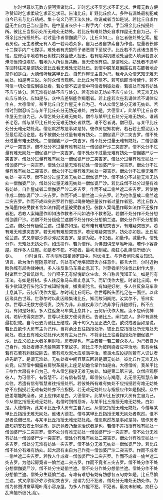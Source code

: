 <!-- { "loadSidebar": true } -->
　　尔时世尊以无数方便呵责诸比丘。非时乞求不耎乞求不正乞求。世尊无数方便称赞知时乞求柔软乞求正乞求已。告诸比丘。旷野比丘痴人。多种有漏处最初犯戒自今已去与比丘结戒。集十句义乃至正法久住。欲说戒者当如是说。若比丘自求作屋无主自为己当应量作。是中量者长佛十二搩手内广七搩。手当将余比丘指授处所。彼比丘当指示处所无难处无妨处。若比丘有难处妨处自求作屋无主自为己。不将余比丘指授处所。若过量作者僧伽婆尸沙。比丘义如上。自乞者彼处处乞索。屋者房也。无主者彼无有人若一若两若众多。自为己者自求索自为作也。应量者长佛十二搩手内广七搩手。难处者有虎狼师子诸恶兽下至蚁子。比丘若不为此诸虫兽所恼。应修治平地若有石树株荆棘当使人掘出。若有陷沟坑陂池处当使人填满若畏水淹渍当预设堤防。若地为人所认当共断。当无使他有语。是谓难处。妨处者不通草车回转往来是谓妨处彼比丘看无难处无妨处已。到僧中脱革屣偏露右肩右膝著地合掌作如是白。大德僧听我某甲比丘。自乞作屋无主自为己。我今从众僧乞知无难无妨处。如是再三说。尔时众僧当观察。此比丘为可信不。若可信即当听使作。若不可信一切众僧应到彼处看。若众僧不去遣僧中可信者到彼处看。若彼处有难有妨处不应与处分。若无难有妨处不应与处分。若有难处无妨处不应与处分。若无难无妨处应与处分。应如是与。众中应差堪能作羯磨者。若上座若次座若诵律若不诵律应作白。大德僧听。某甲比丘自乞作屋无主自为己。今从众僧乞处分无难无妨处。若僧时到僧忍听当与某甲比丘处分无妨无难处。白如是。大德僧听。此某甲比丘自求作屋无主自为己。从僧乞处分无难无妨处。僧今与某甲比丘处分无难无妨处。谁诸长老忍。僧与某甲比丘处分无难无妨处者默然。谁不忍者说。僧已忍。与某甲比丘处分无难无妨处竟。僧忍默然故是事如是持。彼作房应知初安。若石若土墼泥团乃至最后泥治讫是。若不被僧处分过量有难有妨处。二僧伽婆尸沙二突吉罗。僧不处分过量有难无妨处。二僧伽婆尸沙一突吉罗。僧不处分过量无难有妨处。二僧伽婆尸沙一突吉罗。僧不处分不过量有难有妨处一僧伽婆尸沙二突吉罗。僧不处分不过量有难无妨处一僧伽婆尸沙一突吉罗。僧不处分不过量无难有妨处一僧伽婆尸沙一突吉罗。僧处分过量有难有妨处一僧伽婆尸沙二突吉罗。僧处分过量有难无妨处一僧伽婆尸沙一突吉罗。僧处分过量无难有妨处一僧伽婆尸沙一突吉罗。僧处分不过量有难有妨处二突吉罗。僧处分不过量有难无妨处一突吉罗。僧处分不过量无难有妨处一突吉罗。僧不处分过量无难无妨处二僧伽婆尸沙。僧不处分不过量无难无妨处一僧伽婆尸沙。僧处分过量无难无妨处一僧伽婆尸沙。若比丘僧不处分过量有难有妨处。自作屋成者二僧伽婆尸沙二突吉罗。作而不成二偷兰遮二突吉罗。若使他作成二僧伽婆尸沙二突吉罗。作而不成二偷兰遮二突吉罗。若为他作屋成二偷兰遮二突吉罗。作而不成四突吉罗若作屋以绳拼地应量彼作者过量作者犯。若比丘教人按绳墨作彼受教者言如法作而过量彼受教者犯。彼教人案绳墨作即如法作不还报作者犯。若教人案绳墨作即如法作教者不问如法作不教者犯。若僧不处分作不处分想僧伽婆尸沙。若僧不处分疑偷兰遮僧不处分作处分想偷兰遮。僧处分作不处分想偷兰遮。僧处分有疑偷兰遮。过量亦如是。若有难有难想突吉罗。有难疑突吉罗。若有难无难想突吉罗。若无难有难想突吉罗。若无难疑突吉罗。妨处亦如是。比丘尼偷兰遮。式叉摩那沙弥沙弥尼突吉罗。是谓为犯。不犯者。如量作。减量作。僧处分作。无难处无妨处作。如法拼作。若为僧作。为佛图讲堂草庵叶庵。若作小容身屋。若作多人住屋。如是者不犯。不犯者。最初未制戒。痴狂心乱痛恼所缠(六竟)。
　　尔时世尊。在拘睒弥国瞿师罗园中。时优填王。与尊者阐陀亲友知识。语言。欲为汝作屋随意所好。何处有好地堪起房舍亦任意作。报言大佳。尔时近拘睒弥城有尼拘律神树。多人往反象马车乘止息其下。时尊者阐陀往伐此树作大屋。时诸居士见皆讥嫌言。沙门释子无有惭愧断众生命。外自称言我知正法。如是何有正法。有如是好树。多人往反象马车乘止息其下。而斫伐作大屋。时诸比丘闻。中有少欲知足行头陀乐学戒知惭愧者。嫌责阐陀言。有如是好树。多人往反象马车乘止息其下。云何斫伐作大屋。尔时诸比丘呵已。往世尊所头面礼足在一面坐。以此因缘具白世尊。世尊尔时以此因缘集诸比丘。知而故问阐陀。汝实尔不。答曰实尔。世尊以无数方便呵责。汝所为非。非威仪非沙门法非净行非随顺行。所不应为。有如是好树。多人往返象马车乘止息其下。云何斫伐作大屋。汝不应斫伐神树。若斫伐得突吉罗。世尊以无数方便诃责已。告诸比丘。阐陀痴人。多种有漏处最初犯戒。自今已去为诸比丘结戒。集十句义乃至正法久住。欲说戒者当如是说。若比丘欲作大房有主为己作。当将余比丘往指授处所。彼比丘应指授处所无难处无妨处。若比丘有难处妨处作大房有主为己作。不将余比丘往看指授处所僧伽婆尸沙。比丘义如上大者多用财物。房者屋也。有主者若一若二若众多人。为己者自为己身作。难处者师子虎狼熊罴下至蚁子。若比丘不为彼所娆者应平治地。若有树株若有石若有刺棘应除去。若有坑坎泥水应填满平治。若畏水应设提防若有人识认者应先断了。是谓无难处。无妨处者中间容草车回转是谓无妨处。彼比丘作无难无妨处竟。应至僧中偏露右肩脱革屣礼上座足胡跪合掌作如是白。大德僧听。我某甲比丘欲作大房有主自为己。今从僧乞指授无难无妨处。如是第二第三说。众僧应观察彼人。为可信不。有智慧不。若有信有智慧。即信彼应与羯磨。若无信无智慧应举众往。若遣有信有智慧者往指授处所。若彼处所有难有妨处不应指授若有难无妨处亦不应指授若无难有妨处亦不应指授。若无难无妨处应与指授应作如是指授。众中应差堪能羯磨者。如上应作如是白。大德僧听。此某甲比丘欲作大房有主自为己。今从僧乞指授无难无妨处。若僧时到僧忍听。与某甲比丘指授无难无妨处。白如是。大德僧听。此某甲比丘作大房有主自为己。从僧乞指授无难无妨处。今僧与某甲比丘指授无难无妨处。谁诸大德忍。僧与某甲比丘指授无难无妨处者默然。谁不忍者说僧已忍。与某甲比丘指授无难无妨处竟。僧忍默然故是事如是持。彼作房者应知初安石安土墼泥抟。是房竟者乃至泥治讫者是也。若僧不差指授有难有妨处一僧伽婆尸沙二突吉罗。僧不处分有难无妨处一僧伽婆尸沙一突吉罗。僧不处分无难有妨处一僧伽婆尸沙一突吉罗。僧处分有难有妨处二突吉罗。僧处分有难无妨处一突吉罗。僧处分无难有妨处一突吉罗。僧不处分无难无妨处一僧伽婆尸沙。若比丘僧不处分有难有妨处。起大房有主自为己作竟一僧伽婆尸沙二突吉罗。作而不成者一偷兰遮二突吉罗。若教人作成者一僧伽婆尸沙二突吉罗。作而不成者一偷兰遮二突吉罗。为他起房竟者一偷兰遮二突吉罗。作而不竟者三突吉罗。僧不处分作不处分想僧伽婆尸沙。僧不处分生疑偷兰遮。僧不处分作处分想偷兰遮。僧处分作不处分想偷兰遮。僧处分生疑偷兰遮。有难有难想有妨有妨想各五句亦如是。比丘尼偷兰遮。式叉摩那沙弥沙弥尼突吉罗。是谓为犯不犯者。僧处分无难处无妨处作。为僧为佛图讲堂草庵叶庵小容身屋。为多人作屋不犯。不犯者。最初未制戒。痴狂心乱痛恼所缠(七竟)。
